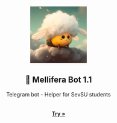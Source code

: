 <br/>
<p align="center">
  <a href="https://github.com/themaison/mellifera/blob/master/Bot%20Data/bot_image.png">
    <img src="https://github.com/themaison/mellifera/blob/master/Bot%20Data/bot_image.png" alt="Mellifera avatar" width="150" height="150">
  </a>

  <h2 align="center">🐝 Mellifera Bot 1.1</h2>

  <p align="center">
    Telegram bot - Helper for SevSU students<br/><br/><br/>
    <a href="https://t.me/mellifera_bot"><strong>Try »</strong></a><br/><br/>

